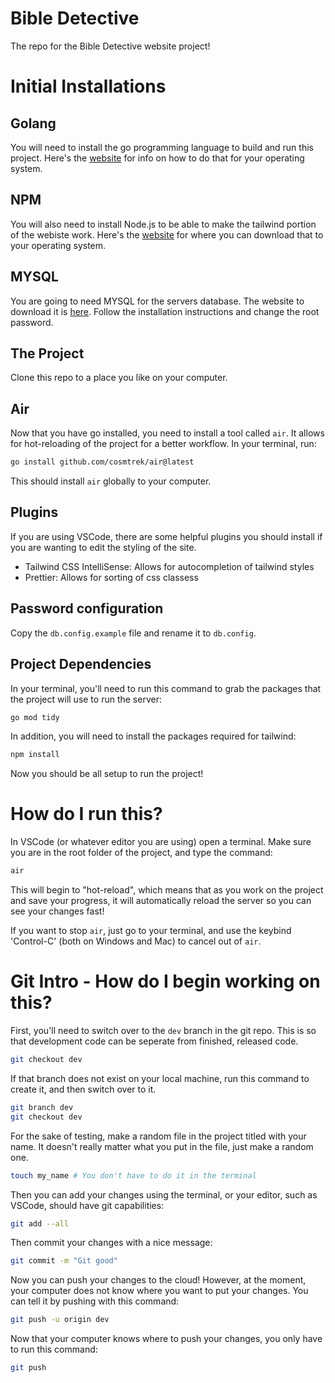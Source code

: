 # Bible Detective

The repo for the Bible Detective website project!

# Initial Installations

## Golang

You will need to install the go programming language to build and run this project.
Here's the [website](https://go.dev/) for info on how to do that for your operating system.

## NPM

You will also need to install Node.js to be able to make the tailwind portion of the webiste work.
Here's the [website](https://nodejs.org/en/) for where you can download that to your operating system.

## MYSQL

You are going to need MYSQL for the servers database. The website to download it is [here](https://dev.mysql.com/downloads/mysql/). Follow the installation instructions and change the root password.

## The Project

Clone this repo to a place you like on your computer.

## Air

Now that you have go installed, you need to install a tool called `air`. It allows for
hot-reloading of the project for a better workflow. In your terminal, run:
```sh
go install github.com/cosmtrek/air@latest
```
This should install `air` globally to your computer.

## Plugins

If you are using VSCode, there are some helpful plugins you should install if you are wanting to edit the styling of the site.

* Tailwind CSS IntelliSense: Allows for autocompletion of tailwind styles
* Prettier: Allows for sorting of css classess

## Password configuration
Copy the `db.config.example` file and rename it to `db.config`.

## Project Dependencies

In your terminal, you'll need to run this command to grab the packages that the
project will use to run the server:
```sh
go mod tidy
```

In addition, you will need to install the packages required for tailwind:
```sh
npm install
```

Now you should be all setup to run the project!

# How do I run this?

In VSCode (or whatever editor you are using) open a terminal. Make sure you
are in the root folder of the project, and type the command:
```sh
air
```

This will begin to "hot-reload", which means that as you work on the project and save
your progress, it will automatically reload the server so you can see your changes
fast!

If you want to stop `air`, just go to your terminal, and use the keybind 'Control-C'
(both on Windows and Mac) to cancel out of `air`.

# Git Intro - How do I begin working on this?

First, you'll need to switch over to the `dev` branch in the git repo. This is so that development
code can be seperate from finished, released code.
```sh
git checkout dev
```
If that branch does not exist on your local machine, run this command to create it, and then switch over
to it.
```sh
git branch dev
git checkout dev
```

For the sake of testing, make a random file in the project titled with your name. It doesn't really
matter what you put in the file, just make a random one.
```sh
touch my_name # You don't have to do it in the terminal
```
Then you can add your changes using the terminal, or your editor, such as VSCode, should have git
capabilities:
```sh
git add --all
```
Then commit your changes with a nice message:
```sh
git commit -m "Git good"
```
Now you can push your changes to the cloud! However, at the moment, your computer does not know
where you want to put your changes. You can tell it by pushing with this command:
```sh
git push -u origin dev
```
Now that your computer knows where to push your changes, you only have to run this command:
```sh
git push
```
